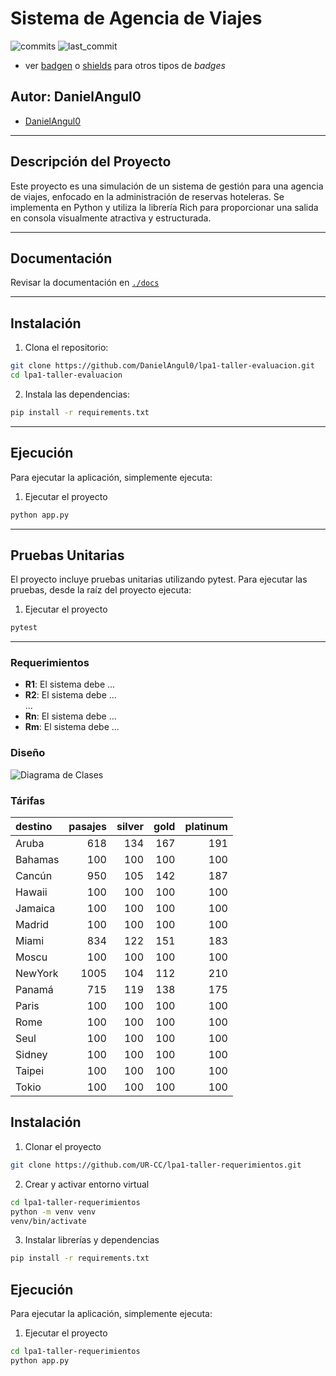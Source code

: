 # Sistema de Agencia de Viajes

![commits](https://badgen.net/github/commits/UR-CC/lp2-taller1?icon=github) 
![last_commit](https://img.shields.io/github/last-commit/UR-CC/lp2-taller1)

- ver [badgen](https://badgen.net/) o [shields](https://shields.io/) para otros tipos de _badges_

## Autor: DanielAngul0

- [DanielAngul0](hhttps://github.com/DanielAngul0)

---

## Descripción del Proyecto

Este proyecto es una simulación de un sistema de gestión para una agencia de viajes, enfocado en la administración de reservas hoteleras. Se implementa en Python y utiliza la librería Rich para proporcionar una salida en consola visualmente atractiva y estructurada.

---

## Documentación

Revisar la documentación en [`./docs`](./docs)

---

## Instalación

1. Clona el repositorio:
```bash
git clone https://github.com/DanielAngul0/lpa1-taller-evaluacion.git
cd lpa1-taller-evaluacion
```
2. Instala las dependencias:
```bash
pip install -r requirements.txt
```
---

## Ejecución

Para ejecutar la aplicación, simplemente ejecuta:

1. Ejecutar el proyecto
```bash
python app.py
```

---

## Pruebas Unitarias

El proyecto incluye pruebas unitarias utilizando pytest. Para ejecutar las pruebas, desde la raíz del proyecto ejecuta:

1. Ejecutar el proyecto
```bash
pytest
```

---

### Requerimientos

- **R1**: El sistema debe ...
- **R2**: El sistema debe ...
<br>...<br>
- **Rn**: El sistema debe ...
- **Rm**: El sistema debe ...

### Diseño

![Diagrama de Clases](./docs/diagramas.png)


### Tárifas

|destino|pasajes|silver|gold|platinum|
|:---|---:|---:|---:|---:|
|Aruba|618|134|167|191|
|Bahamas|100|100|100|100|
|Cancún|950|105|142|187|
|Hawaii|100|100|100|100|
|Jamaica|100|100|100|100|
|Madrid|100|100|100|100|
|Miami|834|122|151|183|
|Moscu|100|100|100|100|
|NewYork|1005|104|112|210|
|Panamá|715|119|138|175|
|Paris|100|100|100|100|
|Rome|100|100|100|100|
|Seul|100|100|100|100|
|Sidney|100|100|100|100|
|Taipei|100|100|100|100|
|Tokio|100|100|100|100|
## Instalación

1. Clonar el proyecto
```bash
git clone https://github.com/UR-CC/lpa1-taller-requerimientos.git
```

2. Crear y activar entorno virtual
```bash
cd lpa1-taller-requerimientos
python -m venv venv
venv/bin/activate
```

3. Instalar librerías y dependencias
```bash
pip install -r requirements.txt
```
    
## Ejecución

Para ejecutar la aplicación, simplemente ejecuta:

1. Ejecutar el proyecto
```bash
cd lpa1-taller-requerimientos
python app.py
```

